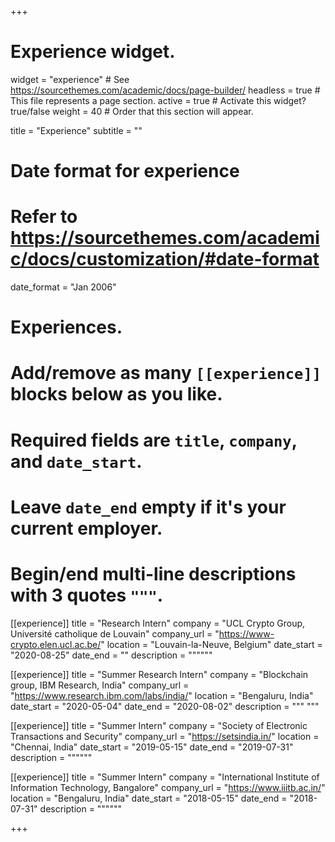 +++
# Experience widget.
widget = "experience"  # See https://sourcethemes.com/academic/docs/page-builder/
headless = true  # This file represents a page section.
active = true  # Activate this widget? true/false
weight = 40  # Order that this section will appear.

title = "Experience"
subtitle = ""

# Date format for experience
#   Refer to https://sourcethemes.com/academic/docs/customization/#date-format
date_format = "Jan 2006"

# Experiences.
#   Add/remove as many `[[experience]]` blocks below as you like.
#   Required fields are `title`, `company`, and `date_start`.
#   Leave `date_end` empty if it's your current employer.
#   Begin/end multi-line descriptions with 3 quotes `"""`.

[[experience]]
  title = "Research Intern"
  company = "UCL Crypto Group, Université catholique de Louvain"
  company_url = "https://www-crypto.elen.ucl.ac.be/"
  location = "Louvain-la-Neuve, Belgium"
  date_start = "2020-08-25"
  date_end = ""
  description = """"""

[[experience]]
  title = "Summer Research Intern"
  company = "Blockchain group, IBM Research, India"
  company_url = "https://www.research.ibm.com/labs/india/"
  location = "Bengaluru, India"
  date_start = "2020-05-04"
  date_end = "2020-08-02"
  description = """ """

[[experience]]
  title = "Summer Intern"
  company = "Society of Electronic Transactions and Security"
  company_url = "https://setsindia.in/"
  location = "Chennai, India"
  date_start = "2019-05-15"
  date_end = "2019-07-31"
  description = """"""

[[experience]]
  title = "Summer Intern"
  company = "International Institute of Information Technology, Bangalore"
  company_url = "https://www.iiitb.ac.in/"
  location = "Bengaluru, India"
  date_start = "2018-05-15"
  date_end = "2018-07-31"
  description = """"""


+++
